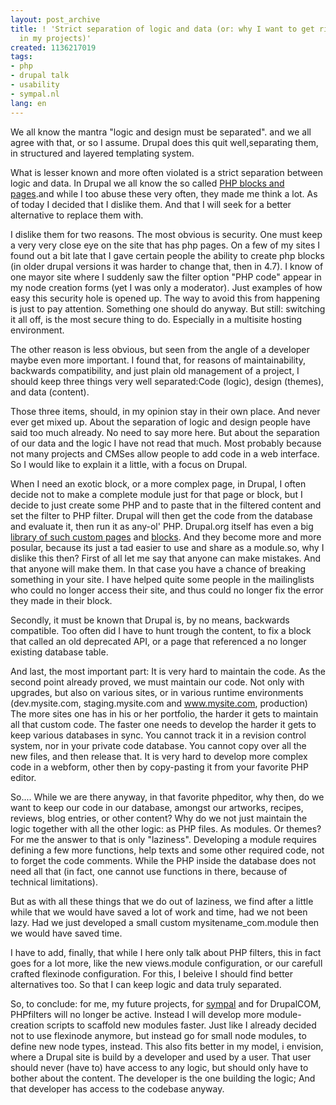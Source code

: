 ```yaml
---
layout: post_archive
title: ! 'Strict separation of logic and data (or: why I want to get rid of PHP filters
  in my projects)'
created: 1136217019
tags:
- php
- drupal talk
- usability
- sympal.nl
lang: en
---
```

We all know the mantra "logic and design must be separated". and we all agree with that, or so I assume. Drupal does this quit well,separating them, in structured and layered templating system.

What is lesser known and more often violated is a strict separation between logic and data. In Drupal we all know the so called [PHP blocks and pages](http://drupal.org/node/23220).and while I too abuse these very often, they made me think a lot. As of today I decided that I dislike them. And that I will seek for a better alternative to replace them with.

I dislike them for two reasons. The most obvious is security. One must keep a very very close eye on the site that has php pages. On a few of my sites I found out a bit late that I gave certain people the ability to create php blocks (in older drupal versions it was harder to change that, then in 4.7). I know of one mayor site where I suddenly saw the filter option "PHP code" appear in my node creation forms (yet I was only a moderator). Just examples of how easy this security hole is opened up. The way to avoid this from happening is just to pay attention. Something one should do anyway. But still: switching it all off, is the most secure thing to do. Especially in a multisite hosting environment.

The other reason is less obvious, but seen from the angle of a developer maybe even more important. I found that, for reasons of maintainability, backwards compatibility, and just plain old management of a project, I should keep three things very well separated:Code (logic), design (themes), and data (content).

Those three items, should, in my opinion stay in their own place. And never ever get mixed up. About the separation of logic and design people have said too much already. No need to say more here. But about the separation of our data and the logic I have not read that much. Most probably because not many projects and CMSes allow people to add code in a web interface. So I would like to explain it a little, with a focus on Drupal.

When I need an exotic block, or a more complex page, in Drupal, I often decide not to make a complete module just for that page or block, but I decide to just create some PHP and to paste that in the filtered content and set the filter to PHP filter. Drupal will then get the code from the database and evaluate it, then run it as any-ol' PHP. Drupal.org itself has even a big [library of such custom pages](http://drupal.org/node/23220) and [blocks](http://drupal.org/node/21867). And they become more and more posular, because its just a tad easier to use and share as a module.so, why I dislike this then? First of all let me say that anyone can make mistakes. And that anyone will make them. In that case you have a chance of breaking something in your site. I have helped quite some people in the mailinglists who could no longer access their site, and thus could no longer fix the error they made in their block.

Secondly, it must be known that Drupal is, by no means, backwards compatible. Too often did I have to hunt trough the content, to fix a block that called an old deprecated API, or a page that referenced a no longer existing database table.

And last, the most important part: It is very hard to maintain the code. As the second point already proved, we must maintain our code. Not only with upgrades, but also on various sites, or in various runtime environments (dev.mysite.com, staging.mysite.com and www.mysite.com, production) The more sites one has in his or her portfolio, the harder it gets to maintain all that custom code. The faster one needs to develop the harder it gets to keep various databases in sync. You cannot track it in a revision control system, nor in your private code database. You cannot copy over all the new files, and then release that. It is very hard to develop more complex code in a webform, other then by copy-pasting it from your favorite PHP editor.

So.... While we are there anyway, in that favorite phpeditor, why then, do we want to keep our code in our database, amongst our artworks, recipes, reviews, blog entries, or other content? Why do we not just maintain the logic together with all the other logic: as PHP files. As modules. Or themes?For me the answer to that is only "laziness". Developing a module requires defining a few more functions, help texts and some other required code, not to forget the code comments. While the PHP inside the database does not need all that (in fact, one cannot use functions in there, because of technical limitations).

But as with all these things that we do out of laziness, we find after a little while that we would have saved a lot of work and time, had we not been lazy. Had we just developed a small custom mysitename_com.module then we would have saved time.

I have to add, finally, that while I here only talk about PHP filters, this in fact goes for a lot more, like the new views.module configuration, or our carefull crafted flexinode configuration. For this, I beleive I should find better alternatives too. So that I can keep logic and data truly separated.

So, to conclude: for me, my future projects, for [sympal](http://sympal.nl) and for DrupalCOM, PHPfilters will no longer be active. Instead I will develop more module-creation scripts to scaffold new modules faster. Just like I already decided not to use flexinode anymore, but instead go for small node modules, to define new node types, instead. This also fits better in my model, i envision, where a Drupal site is build by a developer and used by a user. That user should never (have to) have access to any logic, but should only have to bother about the content. The developer is the one building the logic; And that developer has access to the codebase anyway.
